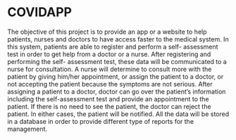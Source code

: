 # COVIDAPP
The objective of this project is to provide an app or a website to help patients, nurses and doctors to have  access faster to the medical system. In this system, patients are able to register and perform a self- assessment test in order to get help from a doctor or a nurse. After registering and performing the self- assessment test, these data will be communicated to a nurse for consultation. A nurse will determine to  consult more with the patient by giving him/her appointment, or assign the patient to a doctor, or not accepting the patient because the symptoms are not serious. After assigning a patient to a doctor, doctor can go over the patient’s information including the self-assessment test and provide an appointment to the patient. If there is no need to see the patient, the doctor can reject the patient. In either cases, the patient will be notified. All the data will be stored in a database in order to provide different type of reports for the management.
